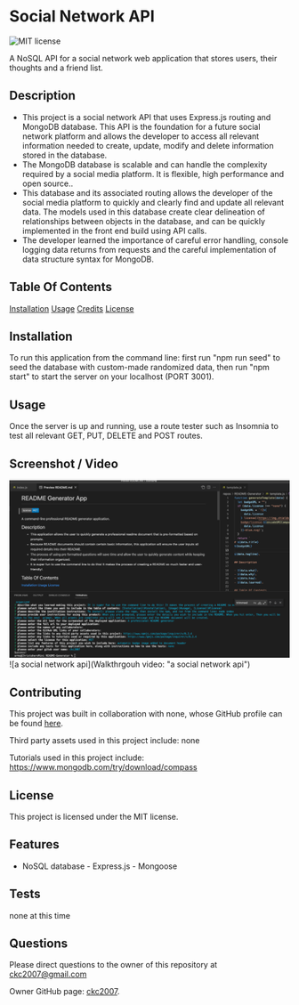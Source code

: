 
# Social Network API
![MIT license](https://img.shields.io/badge/license-MIT-blue.svg)

A NoSQL API for a social network web application that stores users, their thoughts and a friend list.

## Description

- This project is a social network API that uses Express.js routing and MongoDB database. This API is the foundation for a future social network platform and allows the developer to access all relevant information needed to create, update, modify and delete information stored in the database. 
- The MongoDB database is scalable and can handle the complexity required by a social media platform. It is flexible, high performance and open source.. 
- This database and its associated routing allows the developer of the social media platform to quickly and clearly find and update all relevant data. The models used in this database create clear delineation of relationships between objects in the database, and can be quickly implemented in the front end build using API calls. 
- The developer learned the importance of careful error handling, console logging data returns from requests and the careful implementation of data structure syntax for MongoDB.

## Table Of Contents

[Installation](#installation)
[Usage](#usage)
[Credits](#credits)
[License](#license)

## Installation

To run this application from the command line: first run "npm run seed" to seed the database with custom-made randomized data, then run "npm start" to start the server on your localhost (PORT 3001).

## Usage

Once the server is up and running, use a route tester such as Insomnia to test all relevant GET, PUT, DELETE and POST routes.

## Screenshot / Video

![screenshot](./assets/images/screenshot.png)
![a social network api](Walkthrgouh video: "a social network api")

## Contributing

This project was built in collaboration with none,
whose GitHub profile can be found [here](none).

Third party assets used in this project include:
none

Tutorials used in this project include:
https://www.mongodb.com/try/download/compass

## License

This project is licensed under the MIT license.

## Features

- NoSQL database - Express.js - Mongoose

## Tests

none at this time

## Questions

Please direct questions to the owner of this repository at ckc2007@gmail.com

Owner GitHub page:
[ckc2007](
https://github.com/ckc2007).
